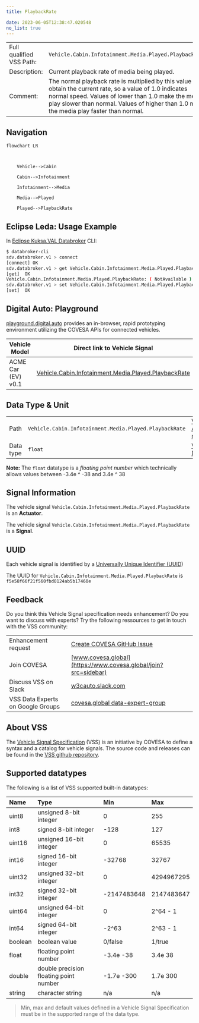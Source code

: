 ```yaml
---
title: PlaybackRate

date: 2023-06-05T12:38:47.020548
no_list: true
---
```



| | |
|---|---|
| Full qualified VSS Path: | `Vehicle.Cabin.Infotainment.Media.Played.PlaybackRate` |
| Description: | Current playback rate of media being played. |
| Comment: | The normal playback rate is multiplied by this value to obtain the current rate, so a value of 1.0 indicates normal speed. Values of lower than 1.0 make the media play slower than normal. Values of higher than 1.0 make the media play faster than normal. |

## Navigation

```mermaid
flowchart LR



    Vehicle-->Cabin

    Cabin-->Infotainment

    Infotainment-->Media

    Media-->Played

    Played-->PlaybackRate

```

## Eclipse Leda: Usage Example

In [Eclipse Kuksa.VAL Databroker](https://github.com/eclipse/kuksa.val/tree/master/kuksa_databroker) CLI:



```bash
$ databroker-cli
sdv.databroker.v1 > connect
[connect] OK
sdv.databroker.v1 > get Vehicle.Cabin.Infotainment.Media.Played.PlaybackRate
[get]  OK
Vehicle.Cabin.Infotainment.Media.Played.PlaybackRate: ( NotAvailable )
sdv.databroker.v1 > set Vehicle.Cabin.Infotainment.Media.Played.PlaybackRate 0
[set]  OK
```

## Digital Auto: Playground

[playground.digital.auto](http://digital.auto) provides an in-browser, rapid prototyping environment utilizing the COVESA APIs for connected vehicles. 

| Vehicle Model | Direct link to Vehicle Signal |
|---|---|
| ACME Car (EV) v0.1 | [Vehicle.Cabin.Infotainment.Media.Played.PlaybackRate](https://digitalauto.netlify.app/model/STLWzk1WyqVVLbfymb4f/cvi/list/Vehicle.Cabin.Infotainment.Media.Played.PlaybackRate/) |

## Data Type & Unit

| | | |
|---|---|---|
| Path | `Vehicle.Cabin.Infotainment.Media.Played.PlaybackRate` | [VSS: Addressing nodes](https://covesa.github.io/vehicle_signal_specification/rule_set/basics/) |
| Data type | `float` | [VSS: Datatypes](https://covesa.github.io/vehicle_signal_specification/rule_set/data_entry/data_types/) |










**Note:** The `float` datatype is a *floating point number* which technically allows values between -3.4e ^ -38 and 3.4e ^ 38




## Signal Information

The vehicle signal `Vehicle.Cabin.Infotainment.Media.Played.PlaybackRate` is an **Actuator**.





The vehicle signal `Vehicle.Cabin.Infotainment.Media.Played.PlaybackRate` is a **Signal**.



## UUID

Each vehicle signal is identified by a [Universally Unique Identifier (UUID](https://en.wikipedia.org/wiki/Universally_unique_identifier))

The UUID for `Vehicle.Cabin.Infotainment.Media.Played.PlaybackRate` is `f5e58f66f21f560fbd0124ab5b17460e`


## Feedback

Do you think this Vehicle Signal specification needs enhancement? Do you want to discuss with experts? Try the following ressources to get in touch with the VSS community:

| | |
|---|---|
| Enhancement request | [Create COVESA GitHub Issue](https://github.com/COVESA/vehicle_signal_specification/issues/new?body=Please+describe+your+feedback&title=Signal+feedback+Vehicle.Cabin.Infotainment.Media.Played.PlaybackRate) |
| Join COVESA | [www.covesa.global](https://www.covesa.global/join?src=sidebar) |
| Discuss VSS on Slack | [w3cauto.slack.com](http://w3cauto.slack.com/) |
| VSS Data Experts on Google Groups | [covesa.global data-expert-group](https://groups.google.com/a/covesa.global/g/data-expert-group) |

## About VSS

The [Vehicle Signal Specification](https://covesa.github.io/vehicle_signal_specification/) (VSS)
is an initiative by COVESA to define a syntax and a catalog for vehicle signals.
The source code and releases can be found in the [VSS github repository](https://github.com/COVESA/vehicle_signal_specification).

## Supported datatypes

The following is a list of VSS supported built-in datatypes:

Name       | Type                       | Min  | Max
:----------|:---------------------------|:-----|:---
uint8      | unsigned 8-bit integer     | 0    | 255
int8       | signed 8-bit integer       | -128 | 127
uint16     | unsigned 16-bit integer    |  0   | 65535
int16      | signed 16-bit integer      | -32768 | 32767
uint32     | unsigned 32-bit integer    | 0 | 4294967295
int32      | signed 32-bit integer      | -2147483648 | 2147483647
uint64     | unsigned 64-bit integer    | 0    | 2^64 - 1
int64      | signed 64-bit integer      | -2^63 | 2^63 - 1
boolean    | boolean value              | 0/false | 1/true
float      | floating point number      | -3.4e -38 | 3.4e 38
double     | double precision floating point number | -1.7e -300 | 1.7e 300
string     | character string           | n/a  | n/a

> Min, max and default values defined in a Vehicle Signal Specification must be in the supported range of the data type.
